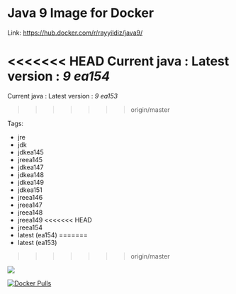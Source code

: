 Java 9 Image for Docker
===

Link: https://hub.docker.com/r/rayyildiz/java9/

<<<<<<< HEAD
Current java : Latest version : *9 ea154*
=======
Current java : Latest version : *9 ea153*
>>>>>>> origin/master

Tags:
* jre
* jdk
* jdkea145
* jreea145
* jdkea147
* jdkea148
* jdkea149
* jdkea151
* jreea146
* jreea147
* jreea148
* jreea149
<<<<<<< HEAD
* jreea154
* latest (ea154)
=======
* latest (ea153)
>>>>>>> origin/master

[![](https://images.microbadger.com/badges/image/rayyildiz/java9.svg)](https://microbadger.com/images/rayyildiz/java9 "Get your own image badge on microbadger.com")


[![Docker Pulls](https://img.shields.io/docker/pulls/rayyildiz/java9.svg)](https://hub.docker.com/r/rayyildiz/java9/)
